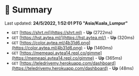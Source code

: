 # 📖 Summary
Last updated: **24/5/2022, 1:52:01 PTG "Asia/Kuala_Lumpur"**

- `GET` [https://shrt.ml](https://shrt.ml) - **Up** (2722ms)
- `GET` [https://hst.aytea.ml/](https://hst.aytea.ml/) - **Up** (320ms)
- `GET` [https://color.aytea.ml/4b31d6.png](https://color.aytea.ml/4b31d6.png) - **Up** (1460ms)
- `GET` [https://memeapi.aytea14.repl.co/gimme](https://memeapi.aytea14.repl.co/gimme) - **Up** (365ms)
- `GET` [https://teledrivemy.herokuapp.com/dashboard](https://teledrivemy.herokuapp.com/dashboard) - **Up** (48ms)
